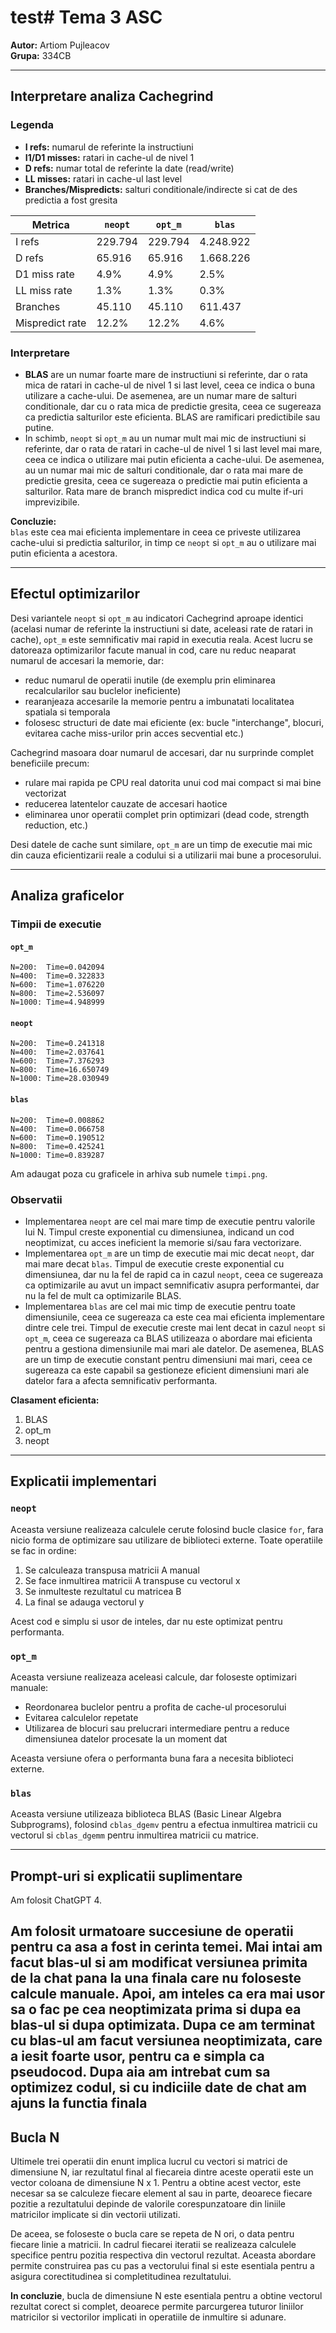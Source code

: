 # test# Tema 3 ASC

**Autor:** Artiom Pujleacov  
**Grupa:** 334CB

---

## Interpretare analiza Cachegrind

### Legenda

- **I refs:** numarul de referinte la instructiuni
- **I1/D1 misses:** ratari in cache-ul de nivel 1
- **D refs:** numar total de referinte la date (read/write)
- **LL misses:** ratari in cache-ul last level
- **Branches/Mispredicts:** salturi conditionale/indirecte si cat de des predictia a fost gresita

| Metrica         | `neopt` | `opt_m` | `blas`      |
|-----------------|---------|---------|-------------|
| I refs          | 229.794 | 229.794 | 4.248.922   |
| D refs          | 65.916  | 65.916  | 1.668.226   |
| D1 miss rate    | 4.9%    | 4.9%    | 2.5%        |
| LL miss rate    | 1.3%    | 1.3%    | 0.3%        |
| Branches        | 45.110  | 45.110  | 611.437     |
| Mispredict rate | 12.2%   | 12.2%   | 4.6%        |

### Interpretare

- **BLAS** are un numar foarte mare de instructiuni si referinte, dar o rata mica de ratari in cache-ul de nivel 1 si last level, ceea ce indica o buna utilizare a cache-ului. De asemenea, are un numar mare de salturi conditionale, dar cu o rata mica de predictie gresita, ceea ce sugereaza ca predictia salturilor este eficienta. BLAS are ramificari predictibile sau putine.
- In schimb, `neopt` si `opt_m` au un numar mult mai mic de instructiuni si referinte, dar o rata de ratari in cache-ul de nivel 1 si last level mai mare, ceea ce indica o utilizare mai putin eficienta a cache-ului. De asemenea, au un numar mai mic de salturi conditionale, dar o rata mai mare de predictie gresita, ceea ce sugereaza o predictie mai putin eficienta a salturilor. Rata mare de branch mispredict indica cod cu multe if-uri imprevizibile.

**Concluzie:**  
`blas` este cea mai eficienta implementare in ceea ce priveste utilizarea cache-ului si predictia salturilor, in timp ce `neopt` si `opt_m` au o utilizare mai putin eficienta a acestora.

---

## Efectul optimizarilor

Desi variantele `neopt` si `opt_m` au indicatori Cachegrind aproape identici (acelasi numar de referinte la instructiuni si date, aceleasi rate de ratari in cache), `opt_m` este semnificativ mai rapid in executia reala. Acest lucru se datoreaza optimizarilor facute manual in cod, care nu reduc neaparat numarul de accesari la memorie, dar:

- reduc numarul de operatii inutile (de exemplu prin eliminarea recalcularilor sau buclelor ineficiente)
- rearanjeaza accesarile la memorie pentru a imbunatati localitatea spatiala si temporala
- folosesc structuri de date mai eficiente (ex: bucle "interchange", blocuri, evitarea cache miss-urilor prin acces secvential etc.)

Cachegrind masoara doar numarul de accesari, dar nu surprinde complet beneficiile precum:

- rulare mai rapida pe CPU real datorita unui cod mai compact si mai bine vectorizat
- reducerea latentelor cauzate de accesari haotice
- eliminarea unor operatii complet prin optimizari (dead code, strength reduction, etc.)

Desi datele de cache sunt similare, `opt_m` are un timp de executie mai mic din cauza eficientizarii reale a codului si a utilizarii mai bune a procesorului.

---

## Analiza graficelor

### Timpii de executie

#### `opt_m`

```
N=200:  Time=0.042094
N=400:  Time=0.322833
N=600:  Time=1.076220
N=800:  Time=2.536097
N=1000: Time=4.948999
```

#### `neopt`

```
N=200:  Time=0.241318
N=400:  Time=2.037641
N=600:  Time=7.376293
N=800:  Time=16.650749
N=1000: Time=28.030949
```

#### `blas`

```
N=200:  Time=0.008862
N=400:  Time=0.066758
N=600:  Time=0.190512
N=800:  Time=0.425241
N=1000: Time=0.839287
```

Am adaugat poza cu graficele in arhiva sub numele `timpi.png`.

### Observatii

- Implementarea `neopt` are cel mai mare timp de executie pentru valorile lui N. Timpul creste exponential cu dimensiunea, indicand un cod neoptimizat, cu acces ineficient la memorie si/sau fara vectorizare.
- Implementarea `opt_m` are un timp de executie mai mic decat `neopt`, dar mai mare decat `blas`. Timpul de executie creste exponential cu dimensiunea, dar nu la fel de rapid ca in cazul `neopt`, ceea ce sugereaza ca optimizarile au avut un impact semnificativ asupra performantei, dar nu la fel de mult ca optimizarile BLAS.
- Implementarea `blas` are cel mai mic timp de executie pentru toate dimensiunile, ceea ce sugereaza ca este cea mai eficienta implementare dintre cele trei. Timpul de executie creste mai lent decat in cazul `neopt` si `opt_m`, ceea ce sugereaza ca BLAS utilizeaza o abordare mai eficienta pentru a gestiona dimensiunile mai mari ale datelor. De asemenea, BLAS are un timp de executie constant pentru dimensiuni mai mari, ceea ce sugereaza ca este capabil sa gestioneze eficient dimensiuni mari ale datelor fara a afecta semnificativ performanta.

**Clasament eficienta:**  

1. BLAS  
2. opt_m  
3. neopt

---

## Explicatii implementari

### `neopt`

Aceasta versiune realizeaza calculele cerute folosind bucle clasice `for`, fara nicio forma de optimizare sau utilizare de biblioteci externe. Toate operatiile se fac in ordine:

1. Se calculeaza transpusa matricii A manual
2. Se face inmultirea matricii A transpuse cu vectorul x
3. Se inmulteste rezultatul cu matricea B
4. La final se adauga vectorul y

Acest cod e simplu si usor de inteles, dar nu este optimizat pentru performanta.

### `opt_m`

Aceasta versiune realizeaza aceleasi calcule, dar foloseste optimizari manuale:

- Reordonarea buclelor pentru a profita de cache-ul procesorului
- Evitarea calculelor repetate
- Utilizarea de blocuri sau prelucrari intermediare pentru a reduce dimensiunea datelor procesate la un moment dat

Aceasta versiune ofera o performanta buna fara a necesita biblioteci externe.

### `blas`

Aceasta versiune utilizeaza biblioteca BLAS (Basic Linear Algebra Subprograms), folosind `cblas_dgemv` pentru a efectua inmultirea matricii cu vectorul si `cblas_dgemm` pentru inmultirea matricii cu matrice.

---

## Prompt-uri si explicatii suplimentare

Am folosit ChatGPT 4.

Am folosit urmatoare succesiune de operatii pentru ca asa a fost in cerinta temei. Mai intai am facut blas-ul
si am modificat versiunea primita de la chat pana la una finala care nu foloseste calcule manuale. Apoi, am
inteles ca era mai usor sa o fac pe cea neoptimizata prima si dupa ea blas-ul si dupa optimizata. Dupa
ce am terminat cu blas-ul am facut versiunea neoptimizata, care a iesit foarte usor, pentru ca e simpla
ca pseudocod. Dupa aia am intrebat cum sa optimizez codul, si cu indiciile date de chat am ajuns la functia
finala
---

## Bucla N

Ultimele trei operatii din enunt implica lucrul cu vectori si matrici de dimensiune N, iar rezultatul final al fiecareia dintre aceste operatii este un vector coloana de dimensiune N x 1. Pentru a obtine acest vector, este necesar sa se calculeze fiecare element al sau in parte, deoarece fiecare pozitie a rezultatului depinde de valorile corespunzatoare din liniile matricilor implicate si din vectorii utilizati.

De aceea, se foloseste o bucla care se repeta de N ori, o data pentru fiecare linie a matricii. In cadrul fiecarei iteratii se realizeaza calculele specifice pentru pozitia respectiva din vectorul rezultat. Aceasta abordare permite construirea pas cu pas a vectorului final si este esentiala pentru a asigura corectitudinea si completitudinea rezultatului.

**In concluzie**, bucla de dimensiune N este esentiala pentru a obtine vectorul rezultat corect si complet, deoarece permite parcurgerea tuturor liniilor matricilor si vectorilor implicati in operatiile de inmultire si adunare.

